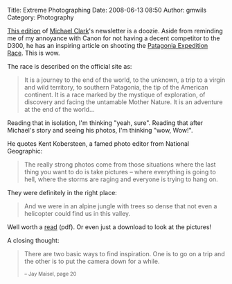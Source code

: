 Title: Extreme Photographing
Date: 2008-06-13 08:50
Author: gmwils
Category: Photography

[This edition][] of [Michael Clark][]'s newsletter is a doozie. Aside
from reminding me of my annoyance with Canon for not having a decent
competitor to the D300, he has an inspiring article on shooting the
[Patagonia Expedition Race][]. This is wow.

The race is described on the official site as:

> It is a journey to the end of the world, to the unknown, a trip to a
> virgin and wild territory, to southern Patagonia, the tip of the
> American continent. It is a race marked by the mystique of
> exploration, of discovery and facing the untamable Mother Nature. It
> is an adventure at the end of the world...

Reading that in isolation, I'm thinking "yeah, sure". Reading that after
Michael's story and seeing his photos, I'm thinking "wow, Wow!".

He quotes Kent Kobersteen, a famed photo editor from National
Geographic:

> The really strong photos come from those situations where the last
> thing you want to do is take pictures – where everything is going to
> hell, where the storms are raging and everyone is trying to hang on.

They were definitely in the right place:

> And we were in an alpine jungle with trees so dense that not even a
> helicopter could find us in this valley.

Well worth a [read][This edition] (pdf). Or even just a download to look
at the pictures!

A closing thought:

> There are two basic ways to find inspiration. One is to go on a trip
> and the other is to put the camera down for a while.
>
> <small>– Jay Maisel, page 20</small>

  [This edition]: http://www.michaelclarkphoto.com/spring_2008.pdf
  [Michael Clark]: http://www.michaelclarkphoto.com/backissues.htm
  [Patagonia Expedition Race]: http://www.patagoniaexpeditionrace.com/
